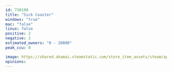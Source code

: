 ```yaml
---
id: 730190
title: "Sick Coaster"
windows: "true"
mac: "false"
linux: false
positive: 2
negative: 2
estimated_owners: "0 - 20000"
peak_ccu: 0

image: https://shared.akamai.steamstatic.com/store_item_assets/steam/apps/730190/header.jpg?t=1517338042
opinions:
---
```

